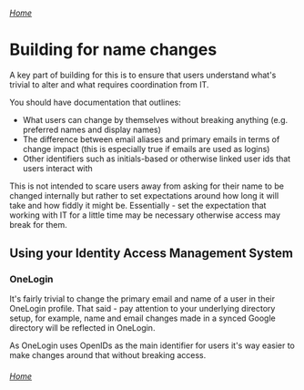 ###### [Home](https://gleebleneeble.github.io/Being-Me-With-IT/)

# Building for name changes

A key part of building for this is to ensure that users understand what's trivial to alter and what requires coordination from IT.

You should have documentation that outlines:
- What users can change by themselves without breaking anything (e.g. preferred names and display names)
- The difference between email aliases and primary emails in terms of change impact (this is especially true if emails are used as logins)
- Other identifiers such as initials-based or otherwise linked user ids that users interact with

This is not intended to scare users away from asking for their name to be changed internally but rather to set expectations around how long it will take and how fiddly it might be. Essentially - set the expectation that working with IT for a little time may be necessary otherwise access may break for them.

## Using your Identity Access Management System

### OneLogin

It's fairly trivial to change the primary email and name of a user in their OneLogin profile. That said - pay attention to your underlying directory setup, for example, name and email changes made in a synced Google directory will be reflected in OneLogin. 

As OneLogin uses OpenIDs as the main identifier for users it's way easier to make changes around that without breaking access.


###### [Home](https://gleebleneeble.github.io/Being-Me-With-IT/)
